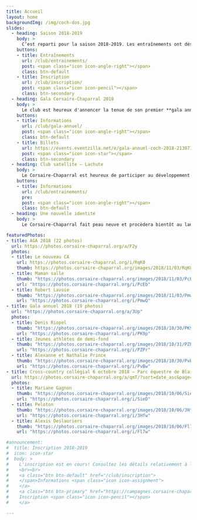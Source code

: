 ```yaml
---
title: Accueil
layout: home
backgroundImg: /img/coch-dos.jpg
slides:
  - heading: Saison 2018-2019
    body: >
      C’est reparti pour la saison 2018-2019. Les entraînements ont désormais lieu selon l’horaire des catégories.
    buttons:
    - title: Entraînements
      url: /club/entrainements/
      post: <span class="icon icon-angle-right"></span>
      class: btn-default
    - title: Inscription
      url: /club/inscription/
      post: <span class="icon icon-pencil"></span>
      class: btn-secondary
  - heading: Gala Corsaire-Chaparral 2018
    body: >
      Le club est heureux d'annoncer la tenue de son premier **gala annuel** le 20 octobre prochain. Soyez des nôtres!
    buttons:
    - title: Informations
      url: /club/gala-annuel/
      post: <span class="icon icon-angle-right"></span>
      class: btn-default
    - title: Billets
      url: https://events.eventzilla.net/e/gala-annuel-coch-2018-2138715025
      post: <span class="icon icon-star"></span>
      class: btn-secondary
  - heading: Club satellite – Lachute
    body: >
      Le Corsaire-Chaparral est heureux de participer au développement de l’athlétisme régional en lançant un nouveau club satellite à Lachute.
    buttons:
    - title: Informations
      url: /club/entrainements/
      pre: 
      post: <span class="icon icon-angle-right"></span>
      class: btn-default
  - heading: Une nouvelle identité
    body: >
      Le Corsaire-Chaparral fait peau neuve et procèdera bientôt au lancement de sa nouvelle identité visuelle. Restez à l'affût!

featuredPhotos:
- title: AGA 2018 (22 photos)
  url: https://photos.corsaire-chaparral.org/a/F2y
  photos:
  - title: Le nouveau CA
    url: https://photos.corsaire-chaparral.org/i/RqK0
    thumb: https://photos.corsaire-chaparral.org/images/2018/11/03/RqK0.th.jpg
  - title: Maman salle
    thumb: "https://photos.corsaire-chaparral.org/images/2018/11/03/PcEb.th.jpg"
    url: "https://photos.corsaire-chaparral.org/i/PcEb"
  - title: Robert Lavoie
    thumb: "https://photos.corsaire-chaparral.org/images/2018/11/03/PmwQ.th.jpg"
    url: "https://photos.corsaire-chaparral.org/i/PmwQ"
- title: Gala annuel 2018 (19 photos)
  url: "https://photos.corsaire-chaparral.org/a/3Up"
  photos:
  - title: Denis Riopel
    thumb: "https://photos.corsaire-chaparral.org/images/2018/10/30/PK9p.th.jpg"
    url: "https://photos.corsaire-chaparral.org/i/PK9p"
  - title: Jeunes athlètes de demi-fond
    thumb: "https://photos.corsaire-chaparral.org/images/2018/10/31/PZPr.th.jpg"
    url: "https://photos.corsaire-chaparral.org/i/PZPr"
  - title: Alexanne et Nathalie Prince
    thumb: "https://photos.corsaire-chaparral.org/images/2018/10/30/PvBw.th.jpg"
    url: "https://photos.corsaire-chaparral.org/i/PvBw"
- title: Cross-country collégial 6 octobre 2018 – Parc équestre de Blainville (400+ photos)
  url: https://photos.corsaire-chaparral.org/a/qmT/?sort=date_asc&page=1
  photos: 
  - title: Mariane Gagnon
    thumb: "https://photos.corsaire-chaparral.org/images/2018/10/06/SieD.th.jpg"
    url: "https://photos.corsaire-chaparral.org/i/SieD"
  - title: Peloton
    thumb: "https://photos.corsaire-chaparral.org/images/2018/10/06/3Hfw.th.jpg"
    url: "https://photos.corsaire-chaparral.org/i/3Hfw"
  - title: Alexis Deslauriers
    thumb: "https://photos.corsaire-chaparral.org/images/2018/10/06/Fl7w.th.jpg"
    url: "https://photos.corsaire-chaparral.org/i/Fl7w"

#announcement:
#  title: Inscription 2018-2019
#  icon: icon-star
#  body: >
#    L'inscription est en cours! Consultez les détails relativement à l'[inscription](/club/inscription), puis remplissez le [formulaire](https://campagnes.corsaire-chaparral.org/inscription-2018-2019) en ligne.
#    <br><br>
#    <a class="btn btn-default" href="/club/inscription">
#    </span>Informations <span class="icon icon-assignment">
#    </a>
#    <a class="btn btn-primary" href="https://campagnes.corsaire-chaparral.org/inscription-2018-2019">
#    Inscription <span class="icon icon-pencil"></span>
#    </a>

---
```


